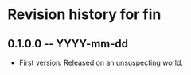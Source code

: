 # Revision history for fin

## 0.1.0.0 -- YYYY-mm-dd

* First version. Released on an unsuspecting world.
